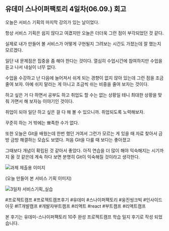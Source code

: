 ## 유데미 스나이퍼팩토리 4일차(06.09.) 회고

오늘은 서비스 기획의 마지막 강의가 있는 날이었다.

항상 서비스 기획은 쉽지 않다고 여겼지만 오늘은 더더욱 그런 점이 부각되었던 것 같다.

실제로 내가 만들어 볼 서비스가 어떻게 구현될지 그려보는 시간도 가졌는데 잘 했는지 모르겠다.

일단 내 문제점은 집중을 좀 해야 한다는 것이다. 열심히 수업시간에 참여하지만 수업을 듣고 나서 내실이 너무 없다.

수업을 수강하고 난 다음에 늘어져서 쉬게 되는 경향이 없지 않아 있는데 그런 점을 조금 줄여 보자. 아예 쉬지 말라는 게 아니고 조금씩 쉬는 비중을 줄여 보자는 것이다.

하고 싶은 거 다 하면서 공부도 하고 취업도 할 수는 없는 상황일 테니 최대한 상황을 맞춰 가면서 해 보자능 이야기인 것이다.

취업이 되야 일단 하고 싶은 걸 다 해 볼 수 있으니까. 취업되도록 노력해보자.

꾸준히 하는 거 밖에는 뾰족한 수가 없다. 

또한 오늘은 Git을 배웠는데 한번 했던 거여서 그런가 모르는 게 있을 때 자료 찾아서 금방 금방 해결하는 모습도 보였다. 처음 Git을 다룰 때 보다는 좋아졌고

그때보다 개념이 확립된 것 같아서 좋았다. 아직 연습을 더 많이 해야 익숙해지는 시기까지 올 것 같은데 계속 하다 보면 분명히 Git이 익숙해질 것이라고 생각한다. 

![과제 제출용 이미지](https://github.com/wanttobodybuilderifbbpro/UdemyProjectCamp10Weeks/assets/97613241/a19cdb7e-116a-4639-bbbf-c7f1ce3737f7)

(오늘 만들어 본 서비스 기획 이미지)

![3일차 서비스기획_실습](https://github.com/wanttobodybuilderifbbpro/UdemyProjectCamp10Weeks/assets/97613241/c51c8c64-6bf4-4177-83d8-dfd493af04eb)

#프로젝트캠프 #프로젝트캠프후기 #유데미 #스나이퍼팩토리 #웅진씽크빅 #인사이드아웃 #IT개발캠프 #개발자부트캠프 #리액트 #react #부트캠프 #리액트캠프

본 후기는 유데미-스나이퍼팩토리 10주 완성 프로젝트캠프 학습 일지 후기로 작성 되었습니다.
